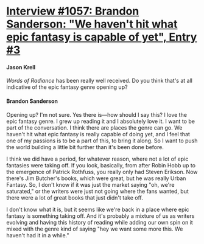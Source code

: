 # [Interview #1057: Brandon Sanderson: "We haven't hit what epic fantasy is capable of yet", Entry #3](https://www.theoryland.com/intvmain.php?i=1057#3)

#### Jason Krell

*Words of Radiance*
has been really well received. Do you think that's at all indicative of the epic fantasy genre opening up?

#### Brandon Sanderson

Opening up? I'm not sure. Yes there is—how should I say this? I love the epic fantasy genre. I grew up reading it and I absolutely love it. I want to be part of the conversation. I think there are places the genre can go. We haven't hit what epic fantasy is really capable of doing yet, and I feel that one of my passions is to be a part of this, to bring it along. So I want to push the world building a little bit further than it's been done before.

I think we did have a period, for whatever reason, where not a lot of epic fantasies were taking off. If you look, basically, from after Robin Hobb up to the emergence of Patrick Rothfuss, you really only had Steven Erikson. Now there's Jim Butcher's books, which were great, but he was really Urban Fantasy. So, I don't know if it was just the market saying "oh, we're saturated," or the writers were just not going where the fans wanted, but there were a lot of great books that just didn't take off.

I don't know what it is, but it seems like we're back in a place where epic fantasy is something taking off. And it's probably a mixture of us as writers evolving and having this history of reading while adding our own spin on it mixed with the genre kind of saying "hey we want some more this. We haven't had it in a while."

